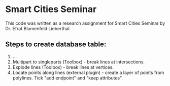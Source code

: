 # Smart Cities Seminar

This code was written as a research assignment for Smart Cities Seminar by Dr. Efrat Blumenfeld Lieberthal.

## Steps to create database table:
1. ...
2. Multipart to singleparts (Toolbox) - break lines at intersections.
3. Explode lines (Toolbox) - break lines at vertices.
4. Locate points along lines (external plugin) - create a layer of points from polylines. Tick "add endpoint" and "keep attributes". 
